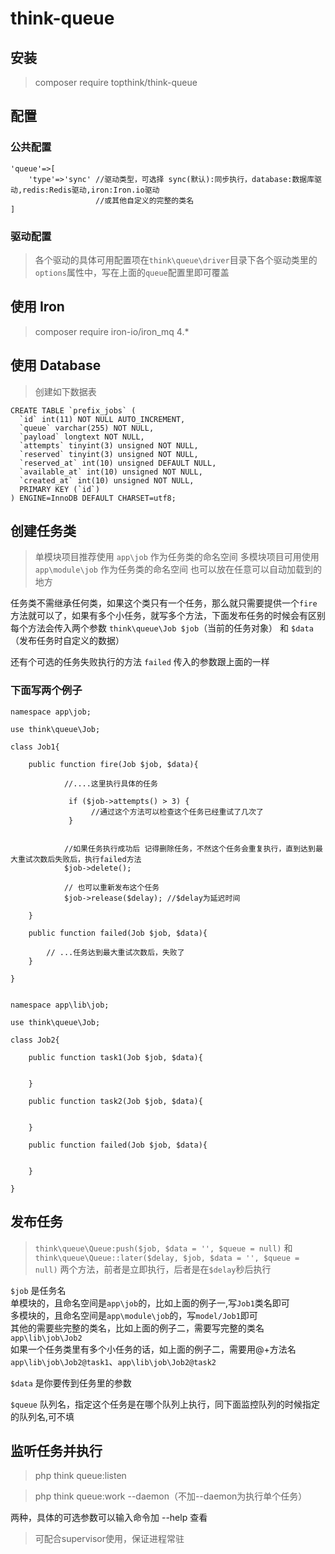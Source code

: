 # think-queue

## 安装
> composer require topthink/think-queue

## 配置
### 公共配置

```
'queue'=>[
    'type'=>'sync' //驱动类型，可选择 sync(默认):同步执行，database:数据库驱动,redis:Redis驱动,iron:Iron.io驱动
                   //或其他自定义的完整的类名
]
```

### 驱动配置
> 各个驱动的具体可用配置项在`think\queue\driver`目录下各个驱动类里的`options`属性中，写在上面的`queue`配置里即可覆盖


## 使用 Iron
> composer require iron-io/iron_mq 4.*

## 使用 Database
> 创建如下数据表

```
CREATE TABLE `prefix_jobs` (
  `id` int(11) NOT NULL AUTO_INCREMENT,
  `queue` varchar(255) NOT NULL,
  `payload` longtext NOT NULL,
  `attempts` tinyint(3) unsigned NOT NULL,
  `reserved` tinyint(3) unsigned NOT NULL,
  `reserved_at` int(10) unsigned DEFAULT NULL,
  `available_at` int(10) unsigned NOT NULL,
  `created_at` int(10) unsigned NOT NULL,
  PRIMARY KEY (`id`)
) ENGINE=InnoDB DEFAULT CHARSET=utf8;
```

## 创建任务类
> 单模块项目推荐使用 `app\job` 作为任务类的命名空间
> 多模块项目可用使用 `app\module\job` 作为任务类的命名空间
> 也可以放在任意可以自动加载到的地方

任务类不需继承任何类，如果这个类只有一个任务，那么就只需要提供一个`fire`方法就可以了，如果有多个小任务，就写多个方法，下面发布任务的时候会有区别  
每个方法会传入两个参数 `think\queue\Job $job`（当前的任务对象） 和 `$data`（发布任务时自定义的数据）

还有个可选的任务失败执行的方法 `failed` 传入的参数跟上面的一样

### 下面写两个例子

```
namespace app\job;

use think\queue\Job;

class Job1{
    
    public function fire(Job $job, $data){
    
            //....这里执行具体的任务 
            
             if ($job->attempts() > 3) {
                  //通过这个方法可以检查这个任务已经重试了几次了
             }
            
            
            //如果任务执行成功后 记得删除任务，不然这个任务会重复执行，直到达到最大重试次数后失败后，执行failed方法
            $job->delete();
            
            // 也可以重新发布这个任务
            $job->release($delay); //$delay为延迟时间
          
    }
    
    public function failed(Job $job, $data){
    
        // ...任务达到最大重试次数后，失败了
    }

}

```

```

namespace app\lib\job;

use think\queue\Job;

class Job2{
    
    public function task1(Job $job, $data){
    
          
    }
    
    public function task2(Job $job, $data){
    
          
    }
    
    public function failed(Job $job, $data){
    
          
    }

}

```


## 发布任务
> `think\queue\Queue:push($job, $data = '', $queue = null)` 和 `think\queue\Queue::later($delay, $job, $data = '', $queue = null)` 两个方法，前者是立即执行，后者是在`$delay`秒后执行

`$job` 是任务名  
单模块的，且命名空间是`app\job`的，比如上面的例子一,写`Job1`类名即可  
多模块的，且命名空间是`app\module\job`的，写`model/Job1`即可  
其他的需要些完整的类名，比如上面的例子二，需要写完整的类名`app\lib\job\Job2`  
如果一个任务类里有多个小任务的话，如上面的例子二，需要用@+方法名`app\lib\job\Job2@task1`、`app\lib\job\Job2@task2`

`$data` 是你要传到任务里的参数

`$queue` 队列名，指定这个任务是在哪个队列上执行，同下面监控队列的时候指定的队列名,可不填

## 监听任务并执行

> php think queue:listen

> php think queue:work --daemon（不加--daemon为执行单个任务）

两种，具体的可选参数可以输入命令加 --help 查看

>可配合supervisor使用，保证进程常驻
